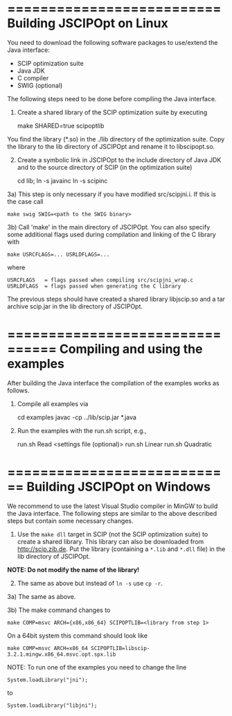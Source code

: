 ==========================
Building JSCIPOpt on Linux
==========================

You need to download the following software packages to use/extend the Java interface:

 - SCIP optimization suite
 - Java JDK
 - C compiler
 - SWIG (optional)

The following steps need to be done before compiling the Java interface.

1) Create a shared library of the SCIP optimization suite by executing

    make SHARED=true scipoptlib

You find the library (*.so) in the ./lib directory of the optimization suite. Copy the library to the lib directory of
JSCIPOpt and rename it to libscipopt.so.

2) Create a symbolic link in JSCIPOpt to the include directory of Java JDK and to the source directory of SCIP (in the
optimization suite)

    cd lib;
    ln -s <Java JDK include directory> javainc
    ln -s <SCIP source directory> scipinc

3a) This step is only necessary if you have modified src/scipjni.i. If this is the case call 

    make swig SWIG=<path to the SWIG binary>

3b) Call 'make' in the main directory of JSCIPOpt. You can also specify some additional flags used during compilation
and linking of the C library with

    make USRCFLAGS=... USRLDFLAGS=...

where

    USRCFLAGS   = flags passed when compiling src/scipjni_wrap.c
    USRLDFLAGS  = flags passed when generating the C library


The previous steps should have created a shared library libjscip.so and a tar archive scip.jar in the lib directory of
JSCIPOpt.


================================
Compiling and using the examples
================================

After building the Java interface the compilation of the examples works as follows.

1) Compile all examples via

    cd examples
    javac -cp ../lib/scip.jar *.java

2) Run the examples with the run.sh script, e.g.,

    run.sh Read <instance file> <settings file (optional)>
    run.sh Linear
    run.sh Quadratic


============================
Building JSCIPOpt on Windows
============================

We recommend to use the latest Visual Studio compiler in MinGW to build the Java interface. The following steps are
similar to the above described steps but contain some necessary changes.

1) Use the `make dll` target in SCIP (not the SCIP optimization suite) to create a shared library. This library can also
be downloaded from <http://scip.zib.de>. Put the library (containing a `*.lib` and `*.dll` file) in the lib directory of JSCIPOpt.

**NOTE: Do not modify the name of the library!**


2) The same as above but instead of `ln -s` use `cp -r`.

3a) The same as above.

3b) The make command changes to

    make COMP=msvc ARCH={x86,x86_64} SCIPOPTLIB=<library from step 1>

On a 64bit system this command should look like

    make COMP=msvc ARCH=x86_64 SCIPOPTLIB=libscip-3.2.1.mingw.x86_64.msvc.opt.spx.lib


NOTE: To run one of the examples you need to change the line

    System.loadLibrary("jni");

to

    System.loadLibrary("libjni");
